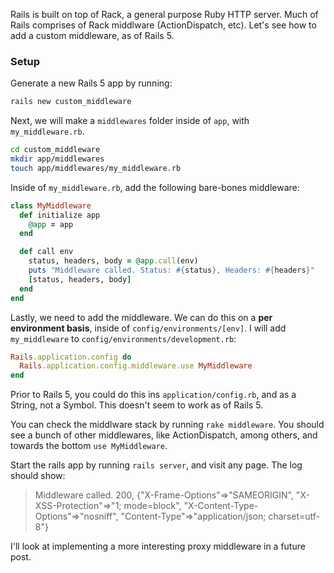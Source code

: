 Rails is built on top of Rack, a general purpose Ruby HTTP server. Much of Rails comprises of Rack middlware (ActionDispatch, etc). Let's see how to add a custom middleware, as of Rails 5.

### Setup
Generate a new Rails 5 app by running:

```sh
rails new custom_middleware
```

Next, we will make a `middlewares` folder inside of `app`, with `my_middleware.rb`.

```sh
cd custom_middleware
mkdir app/middlewares
touch app/middlewares/my_middleware.rb
```

Inside of `my_middleware.rb`, add the following bare-bones middleware:

```rb
class MyMiddleware
  def initialize app
    @app = app
  end

  def call env
    status, headers, body = @app.call(env)
    puts "Middleware called. Status: #{status}, Headers: #{headers}"
    [status, headers, body]
  end
end
```

Lastly, we need to add the middleware. We can do this on a __per environment basis__, inside of `config/environments/[env]`. I will add `my_middleware` to `config/environments/development.rb`:

```rb
Rails.application.config do
  Rails.application.config.middleware.use MyMiddleware
end
```

Prior to Rails 5, you could do this ins `application/config.rb`, and as a String, not a Symbol. This doesn't seem to work as of Rails 5.

You can check the middlware stack by running `rake middleware`. You should see a bunch of other middlewares, like ActionDispatch, among others, and towards the bottom `use MyMiddleware`.

Start the rails app by running `rails server`, and visit any page. The log should show:


> Middleware called. 200, {"X-Frame-Options"=>"SAMEORIGIN", "X-XSS-Protection"=>"1; mode=block", "X-Content-Type-Options"=>"nosniff", "Content-Type"=>"application/json; charset=utf-8"}

I'll look at implementing a more interesting proxy middleware in a future post.
